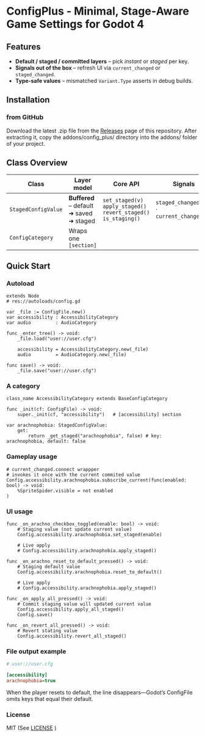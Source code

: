 # ConfigPlus - Minimal, Stage‑Aware Game Settings for Godot 4
## Features
* **Default / staged / committed layers** – pick *instant* or *staged* per key.
* **Signals out of the box** – refresh UI via `current_changed` or `staged_changed`.
* **Type‑safe values** – mismatched `Variant.Type` asserts in debug builds.


## Installation

### from GitHub
Download the latest .zip file from the [Releases](https://github.com/minami110/godot-config-plus/releases) page of this repository.
After extracting it, copy the addons/config_plus/ directory into the addons/ folder of your project.



## Class Overview

| Class | Layer model | Core API | Signals |
|-------|-------------|----------|---------|
| `StagedConfigValue` | **Buffered** – default ➜ saved ➜ staged | `set_staged(v)`  `apply_staged()`  `revert_staged()`  `is_staging()` | `staged_changed(v)` · `current_changed(v)` |
| `ConfigCategory` | Wraps one `[section]` | | |



## Quick Start

### Autoload

```gdscript
extends Node
# res://autoloads/config.gd

var _file := ConfigFile.new()
var accessibility : AccessibilityCategory
var audio         : AudioCategory

func _enter_tree() -> void:
    _file.load("user://user.cfg")

    accessibility = AccessibilityCategory.new(_file)
    audio         = AudioCategory.new(_file)

func save() -> void:
    _file.save("user://user.cfg")
```

### A category
```gdscript
class_name AccessibilityCategory extends BaseConfigCategory

func _init(cf: ConfigFile) -> void:
    super._init(cf, "accessibility")   # [accessibility] section

var arachnophobia: StagedConfigValue:
    get:
        return _get_staged("arachnophobia", false) # key: arachnophobia, default: false
```

### Gameplay usage
```gdscript
# current_changed.connect wrappper
# invokes it once with the current commited value
Config.accessibility.arachnophobia.subscribe_current(func(enabled: bool) -> void:
    %SpriteSpider.visible = not enabled
)
```

### UI usage
```gdscript
func _on_arachno_checkbox_toggled(enable: bool) -> void:
    # Staging value (not update current value)
    Config.accessibility.arachnophobia.set_staged(enable)

    # Live apply
    # Config.accessibility.arachnophobia.apply_staged()

func _on_arachno_reset_to_default_pressed() -> void:
    # Staging default value
    Config.accessibility.arachnophobia.reset_to_default()

    # Live apply
    # Config.accessibility.arachnophobia.apply_staged()

func _on_apply_all_pressed() -> void:
    # Commit staging value will updated current value
    Config.accessibility.apply_all_staged()
    Config.save()

func _on_revert_all_pressed() -> void:
    # Revert stating value
    Config.accessibility.revert_all_staged()
```

### File output example
```cfg
# user://user.cfg

[accessibility]
arachnophobia=true
```
When the player resets to default, the line disappears—Godot’s ConfigFile
omits keys that equal their default.

### License
MIT (See [LICENSE](https://github.com/minami110/godot-config-plus/blob/main/LICENSE) )

